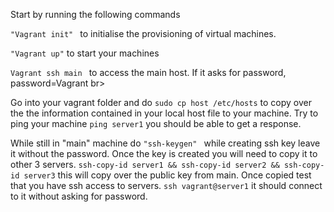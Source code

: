 Start by running the following commands

```"Vagrant init" ``` to initialise the provisioning of virtual machines.

```"Vagrant up"``` to start your machines

```Vagrant ssh main ``` to access the main host. If it asks for password, password=Vagrant
br>

Go into your vagrant folder and do ```sudo cp host /etc/hosts``` to copy over the the information contained in your local host file to your machine. 
Try to ping your machine ```ping server1``` you should be able to get a response.

While still in "main" machine do ```"ssh-keygen" ``` while creating ssh key leave it without the password.
Once the key is created you will need to copy it to other 3 servers.
```ssh-copy-id server1 && ssh-copy-id server2 && ssh-copy-id server3``` this will copy over the public key from main.
Once copied test that you have ssh access to servers. ```ssh vagrant@server1``` it should connect to it without asking for password.
